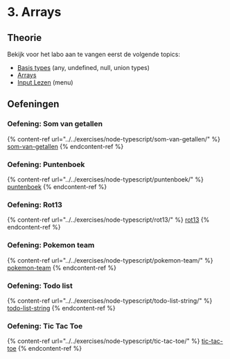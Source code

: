 # 3. Arrays

## Theorie

Bekijk voor het labo aan te vangen eerst de volgende topics:

* [Basis types](../../nodejs-+-typescript/type-systeem/basic-types.md) (any, undefined, null, union types)
* [Arrays](../../nodejs-+-typescript/type-systeem/arrays.md)
* [Input Lezen](../../nodejs-+-typescript/input-lezen.md) (menu)

## Oefeningen

### Oefening: Som van getallen

{% content-ref url="../../exercises/node-typescript/som-van-getallen/" %}
[som-van-getallen](../../exercises/node-typescript/som-van-getallen/)
{% endcontent-ref %}

### Oefening: Puntenboek

{% content-ref url="../../exercises/node-typescript/puntenboek/" %}
[puntenboek](../../exercises/node-typescript/puntenboek/)
{% endcontent-ref %}

### Oefening: Rot13

{% content-ref url="../../exercises/node-typescript/rot13/" %}
[rot13](../../exercises/node-typescript/rot13/)
{% endcontent-ref %}

### Oefening: Pokemon team

{% content-ref url="../../exercises/node-typescript/pokemon-team/" %}
[pokemon-team](../../exercises/node-typescript/pokemon-team/)
{% endcontent-ref %}

### Oefening: Todo list

{% content-ref url="../../exercises/node-typescript/todo-list-string/" %}
[todo-list-string](../../exercises/node-typescript/todo-list-string/)
{% endcontent-ref %}

### Oefening: Tic Tac Toe

{% content-ref url="../../exercises/node-typescript/tic-tac-toe/" %}
[tic-tac-toe](../../exercises/node-typescript/tic-tac-toe/)
{% endcontent-ref %}
